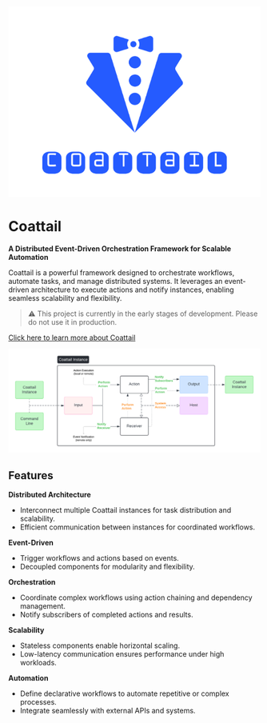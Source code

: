 ![Logo](logo.png)

# Coattail

**A Distributed Event-Driven Orchestration Framework for Scalable Automation**

Coattail is a powerful framework designed to orchestrate workflows, automate tasks, and manage distributed systems. It leverages an event-driven architecture to execute actions and notify instances, enabling seamless scalability and flexibility.

> ⚠️ This project is currently in the early stages of development. Please do not use it in production.

[Click here to learn more about Coattail](docs/getting-started.md)

![Architecture](./arch.png)

## Features

**Distributed Architecture**
- Interconnect multiple Coattail instances for task distribution and scalability.
- Efficient communication between instances for coordinated workflows.

**Event-Driven**
- Trigger workflows and actions based on events.
- Decoupled components for modularity and flexibility.

**Orchestration**
- Coordinate complex workflows using action chaining and dependency management.
- Notify subscribers of completed actions and results.

**Scalability**
- Stateless components enable horizontal scaling.
- Low-latency communication ensures performance under high workloads.

**Automation**
- Define declarative workflows to automate repetitive or complex processes.
- Integrate seamlessly with external APIs and systems.